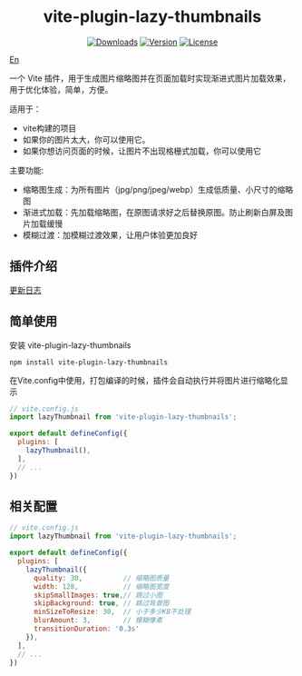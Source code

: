 <h1 align="center">vite-plugin-lazy-thumbnails</h1>

<p align="center">
  <a href="https://npmcharts.com/compare/vite-plugin-lazy-thumbnails?minimal=true"><img src="https://img.shields.io/npm/dm/vite-plugin-lazy-thumbnails.svg?sanitize=true" alt="Downloads"></a>
  <a href="https://www.npmjs.com/package/vite-plugin-lazy-thumbnails"><img src="https://img.shields.io/npm/v/vite-plugin-lazy-thumbnails.svg?sanitize=true" alt="Version"></a>
  <a href="https://www.npmjs.com/package/vite-plugin-lazy-thumbnails"><img src="https://img.shields.io/npm/l/vite-plugin-lazy-thumbnails.svg?sanitize=true" alt="License"></a>
</p>

[En](./README_en.md) 

一个 Vite 插件，用于生成图片缩略图并在页面加载时实现渐进式图片加载效果，用于优化体验，简单，方便。

 适用于：

 - vite构建的项目
 - 如果你的图片太大，你可以使用它。
 - 如果你想访问页面的时候，让图片不出现格栅式加载，你可以使用它

主要功能:

 - 缩略图生成：为所有图片（jpg/png/jpeg/webp）生成低质量、小尺寸的缩略图
 - 渐进式加载：先加载缩略图，在原图请求好之后替换原图。防止刷新白屏及图片加载缓慢
 - 模糊过渡：加模糊过渡效果，让用户体验更加良好

## 插件介绍

[更新日志](./log/README.md)

## 简单使用

安装 vite-plugin-lazy-thumbnails

```
npm install vite-plugin-lazy-thumbnails
```

在Vite.config中使用，打包编译的时候，插件会自动执行并将图片进行缩略化显示
```js
// vite.config.js
import lazyThumbnail from 'vite-plugin-lazy-thumbnails';

export default defineConfig({
  plugins: [
    lazyThumbnail(),
  ],
  // ...
})
```

## 相关配置

```js
// vite.config.js
import lazyThumbnail from 'vite-plugin-lazy-thumbnails';

export default defineConfig({
  plugins: [
    lazyThumbnail({
      quality: 30,          // 缩略图质量
      width: 128,           // 缩略图宽度
      skipSmallImages: true,// 跳过小图
      skipBackground: true, // 跳过背景图
      minSizeToResize: 30,  // 小于多少KB不处理
      blurAmount: 3,        // 模糊像素
      transitionDuration: '0.3s'
    }),
  ],
  // ...
})
```